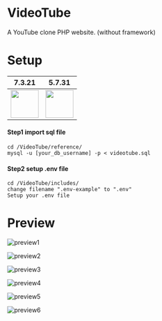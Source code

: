 # VideoTube
A YouTube clone PHP website. (without framework)

# Setup
| 7.3.21 | 5.7.31
|:---:|:---:|
<img src="reference/php_icon.png" width="64"/> | <img src="reference/mysql_icon.png" width="64"/>

#### Step1 import sql file
```
cd /VideoTube/reference/
mysql -u [your_db_username] -p < videotube.sql
```

#### Step2 setup .env file
```
cd /VideoTube/includes/
change filename ".env-example" to ".env"
Setup your .env file
```

# Preview
  
![preview1](reference/preview/VideoTube-1.jpg)

![preview2](reference/preview/VideoTube-2.jpg)

![preview3](reference/preview/VideoTube-3.jpg)

![preview4](reference/preview/VideoTube-4.jpg)

![preview5](reference/preview/VideoTube-5.jpg)

![preview6](reference/preview/VideoTube-6.jpg)
